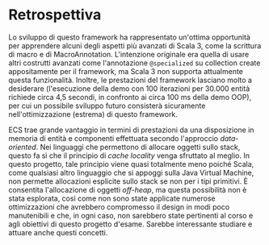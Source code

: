 # Retrospettiva

Lo sviluppo di questo framework ha rappresentato un'ottima opportunità per apprendere alcuni degli aspetti più avanzati di Scala 3, come la scrittura di macro e di MacroAnnotation. L'intenzione originale era quella di usare altri costrutti avanzati come l'annotazione `@specialized` su collection create appositamente per il framework, ma Scala 3 non supporta attualmente questa funzionalità. Inoltre, le prestazioni del framework lasciano molto a desiderare (l'esecuzione della demo con 100 iterazioni per 30.000 entità richiede circa 4,5 secondi, in confronto ai circa 100 ms della demo OOP), per cui un possibile sviluppo futuro consisterà sicuramente nell'ottimizzazione (estrema) di questo framework.

ECS trae grande vantaggio in termini di prestazioni da una disposizione in memoria di entità e componenti effettuata secondo l'approccio *data-oriented*. Nei linguaggi che permettono di allocare oggetti sullo stack, questo fa sì che il principio di *cache locality* venga sfruttato al meglio.
In questo progetto, tale principio viene quasi totalmente meno poiché Scala, come qualsiasi altro linguaggio che si appoggi sulla Java Virtual Machine, non permette allocazioni esplicite sullo stack se non per i tipi primitivi.
È consentita l'allocazione di oggetti *off-heap*, ma questa possibilità non è stata esplorata, così come non sono state applicate numerose ottimizzazioni che avrebbero compromesso il design in modi poco manutenibili e che, in ogni caso, non sarebbero state pertinenti al corso e agli obiettivi di questo progetto d'esame. Sarebbe interessante studiare e attuare anche questi concetti.

